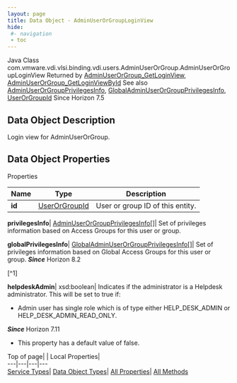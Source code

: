 ```yaml
---
layout: page
title: Data Object - AdminUserOrGroupLoginView
hide:
 #- navigation
 - toc
---
```






Java Class
    com.vmware.vdi.vlsi.binding.vdi.users.AdminUserOrGroup.AdminUserOrGroupLoginView
Returned by
     [AdminUserOrGroup_GetLoginView](vdi.users.AdminUserOrGroup.md#getLoginView), [AdminUserOrGroup_GetLoginViewById](vdi.users.AdminUserOrGroup.md#getLoginViewById)
See also
     [AdminUserOrGroupPrivilegesInfo](vdi.users.AdminUserOrGroup.AdminUserOrGroupPrivilegesInfo.md), [GlobalAdminUserOrGroupPrivilegesInfo](vdi.users.AdminUserOrGroup.GlobalAdminUserOrGroupPrivilegesInfo.md), [UserOrGroupId](vdi.entity.UserOrGroupId.md)
Since 
    Horizon 7.5

## Data Object Description 

Login view for AdminUserOrGroup. 

## Data Object Properties

Properties

Name |  Type |  Description   
---|---|---  
**id**| [UserOrGroupId](vdi.entity.UserOrGroupId.md)|  User or group ID of this entity.   
  
**privilegesInfo**| [AdminUserOrGroupPrivilegesInfo[]](vdi.users.AdminUserOrGroup.AdminUserOrGroupPrivilegesInfo.md)|  Set of privileges information based on Access Groups for this user or group.   
  
**globalPrivilegesInfo**| [GlobalAdminUserOrGroupPrivilegesInfo[]](vdi.users.AdminUserOrGroup.GlobalAdminUserOrGroupPrivilegesInfo.md)|  Set of privileges information based on Global Access Groups for this user or group.  **_Since_** Horizon 8.2  


[^1]

  
**helpdeskAdmin**|  xsd:boolean|  Indicates if the administrator is a Helpdesk administrator. This will be set to true if: 

  * Admin user has single role which is of type either HELP_DESK_ADMIN or HELP_DESK_ADMIN_READ_ONLY.

**_Since_** Horizon 7.11  


  * This property has a default value of false.

  
  
  
Top of page| | Local Properties|   
---|---|---|---  
[Service Types](index-mo_types.md)| [Data Object Types](index-do_types.md)| [All Properties](index-properties.md)| [All Methods](index-methods.md)  
  
  

